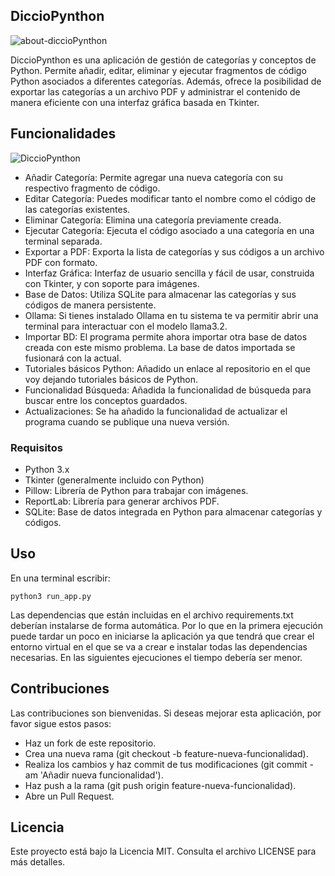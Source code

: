 ## DiccioPynthon

![about-diccioPynthon](https://github.com/user-attachments/assets/3d553135-a561-49f3-95f6-45d99ecde4aa)

DiccioPynthon es una aplicación de gestión de categorías y conceptos de Python. Permite añadir, editar, eliminar y ejecutar fragmentos de código Python asociados a diferentes categorías. Además, ofrece la posibilidad de exportar las categorías a un archivo PDF y administrar el contenido de manera eficiente con una interfaz gráfica basada en Tkinter.

## Funcionalidades

![DiccioPynthon](https://github.com/user-attachments/assets/d340b9e8-208c-4ad1-b770-d10bb281466d)

- Añadir Categoría: Permite agregar una nueva categoría con su respectivo fragmento de código.
- Editar Categoría: Puedes modificar tanto el nombre como el código de las categorías existentes.
- Eliminar Categoría: Elimina una categoría previamente creada.
- Ejecutar Categoría: Ejecuta el código asociado a una categoría en una terminal separada.
- Exportar a PDF: Exporta la lista de categorías y sus códigos a un archivo PDF con formato.
- Interfaz Gráfica: Interfaz de usuario sencilla y fácil de usar, construida con Tkinter, y con soporte para imágenes.
- Base de Datos: Utiliza SQLite para almacenar las categorías y sus códigos de manera persistente.
- Ollama: Si tienes instalado Ollama en tu sistema te va permitir abrir una terminal para interactuar con el modelo llama3.2. 
- Importar BD: El programa permite ahora importar otra base de datos creada con este mismo problema. La base de datos importada se fusionará con la actual.
- Tutoriales básicos Python: Añadido un enlace al repositorio en el que voy dejando tutoriales básicos de Python.
- Funcionalidad Búsqueda: Añadida la funcionalidad de búsqueda para buscar entre los conceptos guardados.
- Actualizaciones: Se ha añadido la funcionalidad de actualizar el programa cuando se publique una nueva versión.
  
### Requisitos

- Python 3.x
- Tkinter (generalmente incluido con Python)
- Pillow: Librería de Python para trabajar con imágenes.
- ReportLab: Librería para generar archivos PDF.
- SQLite: Base de datos integrada en Python para almacenar categorías y códigos.

## Uso

En una terminal escribir:

```
python3 run_app.py
```

Las dependencias que están incluidas en el archivo requirements.txt deberían instalarse de forma automática. Por lo que en la primera ejecución puede tardar un poco en iniciarse la aplicación ya que tendrá que crear el entorno virtual en el que se va a crear e instalar todas las dependencias necesarias. En las siguientes ejecuciones el tiempo debería ser menor.

## Contribuciones

Las contribuciones son bienvenidas. Si deseas mejorar esta aplicación, por favor sigue estos pasos:

- Haz un fork de este repositorio.
- Crea una nueva rama (git checkout -b feature-nueva-funcionalidad).
- Realiza los cambios y haz commit de tus modificaciones (git commit -am 'Añadir nueva funcionalidad').
- Haz push a la rama (git push origin feature-nueva-funcionalidad).
- Abre un Pull Request.

## Licencia

Este proyecto está bajo la Licencia MIT. Consulta el archivo LICENSE para más detalles.

